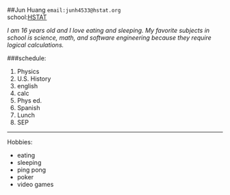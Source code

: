 ##Jun Huang
`email:junh4533@hstat.org`  
school:[HSTAT](hstat.org)

_I am 16 years old and I love eating and sleeping. My favorite subjects in school is science, math, and software engineering because they require logical calculations._

###schedule:

1. Physics
2. U.S. History
3. english
4. calc
5. Phys ed.
6. Spanish
7. Lunch
8. SEP

---
Hobbies:  
* eating
* sleeping
* ping pong
* poker
* video games




